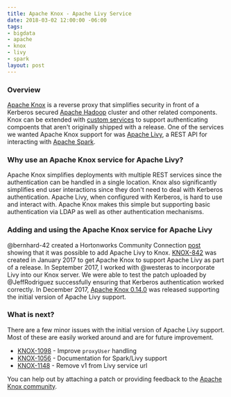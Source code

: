 ```yaml
---
title: Apache Knox - Apache Livy Service
date: 2018-03-02 12:00:00 -06:00
tags:
- bigdata
- apache
- knox
- livy
- spark
layout: post
---
```


### Overview
[Apache Knox](https://knox.apache.org/) is a reverse proxy that simplifies security in front of a Kerberos secured [Apache Hadoop](https://hadoop.apache.org/) cluster and other related components. Knox can be extended with [custom services](https://cwiki.apache.org/confluence/display/KNOX/2015/12/17/Adding+a+service+to+Apache+Knox) to support authenticating compoents that aren't originally shipped with a release. One of the services we wanted Apache Knox support for was [Apache Livy](https://livy.incubator.apache.org/), a REST API for interacting with [Apache Spark](https://spark.apache.org/).

### Why use an Apache Knox service for Apache Livy?
Apache Knox simplifies deployments with multiple REST services since the authentication can be handled in a single location. Knox also significantly simplifies end user interactions since they don't need to deal with Kerberos authentication. Apache Livy, when configured with Kerberos, is hard to use and interact with. Apache Knox makes this simple but supporting basic authentication via LDAP as well as other authentication mechanisms. 

### Adding and using the Apache Knox service for Apache Livy
@bernhard-42 created a Hortonworks Community Connection [post](https://community.hortonworks.com/articles/70499/adding-livy-server-as-service-to-apache-knox.html) showing that it was possible to add Apache Livy to Knox. [KNOX-842](https://issues.apache.org/jira/browse/KNOX-842) was created in January 2017 to get Apache Knox to support Apache Livy as part of a release. In September 2017, I worked with @westeras to incorporate Livy into our Knox server. We were able to test the patch uploaded by @JeffRodriguez successfully ensuring that Kerberos authentication worked correctly. In December 2017, [Apache Knox 0.14.0](https://cwiki.apache.org/confluence/display/KNOX/Release+0.14.0) was released supporting the initial version of Apache Livy support.

### What is next?
There are a few minor issues with the initial version of Apache Livy support. Most of these are easily worked around and are for future improvement.
* [KNOX-1098](https://issues.apache.org/jira/browse/KNOX-1098) - Improve `proxyUser` handling
* [KNOX-1056](https://issues.apache.org/jira/browse/KNOX-1056) - Documentation for Spark/Livy support
* [KNOX-1148](https://issues.apache.org/jira/browse/KNOX-1148) - Remove v1 from Livy service url

You can help out by attaching a patch or providing feedback to the [Apache Knox community](https://knox.apache.org/).

